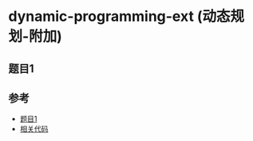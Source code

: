 # dynamic-programming-ext (动态规划-附加)

## 题目1

## 参考

- [题目1](https://leetcode-cn.com/problems/maximal-square/)
- [相关代码](../../code/Algorithm/dynamic-programming-ext.js)


